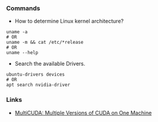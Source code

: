 ### Commands

- How to determine Linux kernel architecture?
```
uname -a
# OR
uname -m && cat /etc/*release
# OR 
uname --help
````
- Search the available Drivers.
```
ubuntu-drivers devices
# OR
apt search nvidia-driver
```

### Links
- [MultiCUDA: Multiple Versions of CUDA on One Machine](https://medium.com/@peterjussi/multicuda-multiple-versions-of-cuda-on-one-machine-4b6ccda6faae)
